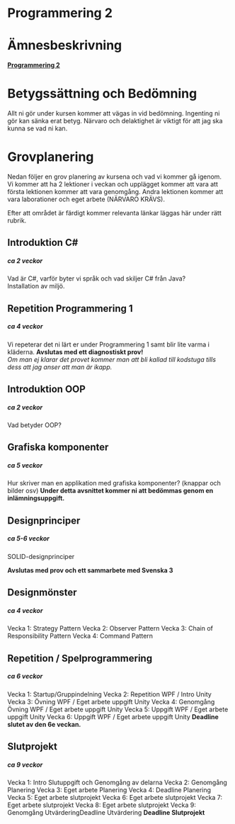 # Programmering 2

# Ämnesbeskrivning

<b>[Programmering 2](https://www.skolverket.se/undervisning/gymnasieskolan/laroplan-program-och-amnen-i-gymnasieskolan/gymnasieprogrammen/amne?url=1530314731%2Fsyllabuscw%2Fjsp%2Fsubject.htm%3FsubjectCode%3DPRR%26tos%3Dgy&sv.url=12.5dfee44715d35a5cdfa92a3)</b>

# Betygssättning och Bedömning
Allt ni gör under kursen kommer att vägas in vid bedömning.
Ingenting ni gör kan sänka erat betyg. Närvaro och delaktighet är viktigt för att jag ska kunna se vad ni kan.

# Grovplanering
Nedan följer en grov planering av kursena och vad vi kommer gå igenom.</br>
Vi kommer att ha 2 lektioner i veckan och upplägget kommer att vara att första lektionen kommer att vara genomgång. Andra lektionen kommer att vara laborationer och eget arbete (NÄRVARO KRÄVS).

Efter att området är färdigt kommer relevanta länkar läggas här under rätt rubrik.

## Introduktion C#
##### ca 2 veckor
Vad är C#, varför byter vi språk och vad skiljer C# från Java? </br>
Installation av miljö.

## Repetition Programmering 1
##### ca 4 veckor
Vi repeterar det ni lärt er under Programmering 1 samt blir lite varma i kläderna.
<b>Avslutas med ett diagnostiskt prov!</b></br> _Om man ej klarar det provet kommer man att bli kallad till kodstuga tills dess att jag anser att man är ikapp._

## Introduktion OOP
##### ca 2 veckor
Vad betyder OOP?

## Grafiska komponenter
##### ca 5 veckor
Hur skriver man en applikation med grafiska komponenter? (knappar och bilder osv)
<b>Under detta avsnittet kommer ni att bedömmas genom en inlämningsuppgift.</b>

## Designprinciper
##### ca 5-6 veckor
SOLID-designprinciper

<b>Avslutas med prov och ett sammarbete med Svenska 3</b>

## Designmönster
##### ca 4 veckor
Vecka 1: Strategy Pattern
Vecka 2: Observer Pattern
Vecka 3: Chain of Responsibility Pattern
Vecka 4: Command Pattern

## Repetition / Spelprogrammering
##### ca 6 veckor
Vecka 1: Startup/Gruppindelning
Vecka 2: Repetition WPF / Intro Unity
Vecka 3: Övning WPF / Eget arbete uppgift Unity
Vecka 4: Genomgång Övning WPF / Eget arbete uppgift Unity
Vecka 5: Uppgift WPF / Eget arbete uppgift Unity
Vecka 6: Uppgift WPF / Eget arbete uppgift Unity
<b>Deadline slutet av den 6e veckan.</b>

## Slutprojekt
##### ca 9 veckor
Vecka 1: Intro Slutuppgift och Genomgång av delarna
Vecka 2: Genomgång Planering 
Vecka 3: Eget arbete Planering
Vecka 4: Deadline Planering
Vecka 5: Eget arbete slutprojekt
Vecka 6: Eget arbete slutprojekt
Vecka 7: Eget arbete slutprojekt
Vecka 8: Eget arbete slutprojekt
Vecka 9: Genomgång UtvärderingDeadline Utvärdering
<b>Deadline Slutprojekt</b>
